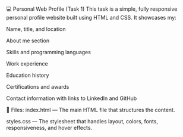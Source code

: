 💻 Personal Web Profile (Task 1)
This task is a simple, fully responsive personal profile website built using HTML and CSS. It showcases my:

Name, title, and location

About me section

Skills and programming languages

Work experience

Education history

Certifications and awards

Contact information with links to LinkedIn and GitHub

📁 Files:
index.html — The main HTML file that structures the content.

styles.css — The stylesheet that handles layout, colors, fonts, responsiveness, and hover effects.
